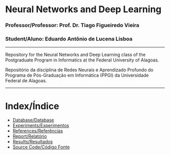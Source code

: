 # Neural Networks and Deep Learning

### **Professor/Professor**: Prof. Dr. Tiago Figueiredo Vieira

### **Student/Aluno**: Eduardo Antônio de Lucena Lisboa

---

Repository for the Neural Networks and Deep Learning class of the Postgraduate Program in Informatics at the Federal University of Alagoas.

Repositório da disciplina de Redes Neurais e Aprendizado Profundo do Programa de Pós-Graduação em Informática (PPGI) da Universidade Federal de Alagoas.

---

# Index/Índice

- [Database/Database](https://github.com/EduardoLisboa/RedesNeurais-PPGI/tree/main/database)
- [Experiments/Experimentos](https://github.com/EduardoLisboa/RedesNeurais-PPGI/tree/main/experiments)
- [References/Referências](https://github.com/EduardoLisboa/RedesNeurais-PPGI/tree/main/references)
- [Report/Relatório](https://github.com/EduardoLisboa/RedesNeurais-PPGI/tree/main/report)
- [Results/Resultados](https://github.com/EduardoLisboa/RedesNeurais-PPGI/tree/main/results)
- [Source Code/Código Fonte](https://github.com/EduardoLisboa/RedesNeurais-PPGI/tree/main/src)
